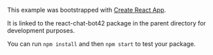 This example was bootstrapped with [Create React App](https://github.com/facebook/create-react-app).

It is linked to the react-chat-bot42 package in the parent directory for development purposes.

You can run `npm install` and then `npm start` to test your package.
